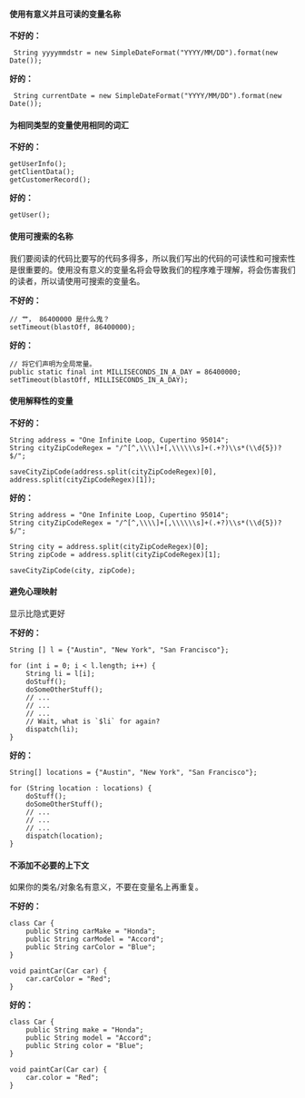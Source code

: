 #### 使用有意义并且可读的变量名称
**不好的：**
```
 String yyyymmdstr = new SimpleDateFormat("YYYY/MM/DD").format(new Date());
```


**好的：**
```
 String currentDate = new SimpleDateFormat("YYYY/MM/DD").format(new Date());
```


#### 为相同类型的变量使用相同的词汇
**不好的：**
```
getUserInfo();
getClientData();
getCustomerRecord();
```


**好的：**
```
getUser();
```


#### 使用可搜索的名称
我们要阅读的代码比要写的代码多得多，所以我们写出的代码的可读性和可搜索性是很重要的。使用没有意义的变量名将会导致我们的程序难于理解，将会伤害我们的读者，所以请使用可搜索的变量名。


**不好的：**
```
// 艹， 86400000 是什么鬼？
setTimeout(blastOff, 86400000);
```


**好的：**
```
// 将它们声明为全局常量。
public static final int MILLISECONDS_IN_A_DAY = 86400000;
setTimeout(blastOff, MILLISECONDS_IN_A_DAY);
```


#### 使用解释性的变量
**不好的：**
```
String address = "One Infinite Loop, Cupertino 95014";
String cityZipCodeRegex = "/^[^,\\\\]+[,\\\\\\s]+(.+?)\\s*(\\d{5})?$/";

saveCityZipCode(address.split(cityZipCodeRegex)[0],
address.split(cityZipCodeRegex)[1]);
```


**好的：**
```
String address = "One Infinite Loop, Cupertino 95014";
String cityZipCodeRegex = "/^[^,\\\\]+[,\\\\\\s]+(.+?)\\s*(\\d{5})?$/";

String city = address.split(cityZipCodeRegex)[0];
String zipCode = address.split(cityZipCodeRegex)[1];

saveCityZipCode(city, zipCode);
```


#### 避免心理映射
显示比隐式更好


**不好的：**
```
String [] l = {"Austin", "New York", "San Francisco"};

for (int i = 0; i < l.length; i++) {
    String li = l[i];
    doStuff();
    doSomeOtherStuff();
    // ...
    // ...
    // ...
    // Wait, what is `$li` for again?
    dispatch(li);
}
```


**好的：**
```
String[] locations = {"Austin", "New York", "San Francisco"};

for (String location : locations) {
    doStuff();
    doSomeOtherStuff();
    // ...
    // ...
    // ...
    dispatch(location);
}
```


#### 不添加不必要的上下文
如果你的类名/对象名有意义，不要在变量名上再重复。


**不好的：**
```
class Car {
    public String carMake = "Honda";
    public String carModel = "Accord";
    public String carColor = "Blue";
}

void paintCar(Car car) {
    car.carColor = "Red";
}
```


**好的：**
``` 
class Car {
    public String make = "Honda";
    public String model = "Accord";
    public String color = "Blue";
}

void paintCar(Car car) {
    car.color = "Red";
}
```